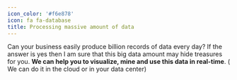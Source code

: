 ```yaml
---
icon_color: '#f6e878'
icon: fa fa-database
title: Processing massive amount of data
---
```


Can your business easily produce billion records of data every day? If the answer is yes then I am sure that this big data amount may hide treasures for you. **We can help you to visualize, mine and use this data in real-time**. ( We can do it in the cloud or in your data center)